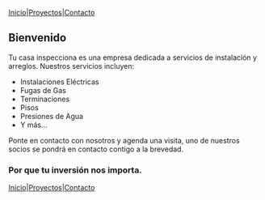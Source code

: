 [Inicio](#)|[Proyectos](#)|[Contacto](#)

## Bienvenido

Tu casa inspecciona es una empresa dedicada a servicios de instalación y arreglos. Nuestros servicios incluyen:

- Instalaciones Eléctricas
- Fugas de Gas
- Terminaciones
- Pisos
- Presiones de Agua
- Y más...

Ponte en contacto con nosotros y agenda una visita, uno de nuestros socios se pondrá en contacto contigo a la brevedad.

### Por que tu inversión nos importa.

[Inicio](#)|[Proyectos](#)|[Contacto](#)

<!--

You can use the [editor on GitHub](https://github.com/tucasainspecciona/tucasainspecciona.github.io/edit/main/index.md) to maintain and preview the content for your website in Markdown files.

Whenever you commit to this repository, GitHub Pages will run [Jekyll](https://jekyllrb.com/) to rebuild the pages in your site, from the content in your Markdown files.

### Markdown

Markdown is a lightweight and easy-to-use syntax for styling your writing. It includes conventions for

```markdown
Syntax highlighted code block

# Header 1
## Header 2
### Header 3

- Bulleted
- List

1. Numbered
2. List

**Bold** and _Italic_ and `Code` text

[Link](url) and ![Image](src)
```

For more details see [Basic writing and formatting syntax](https://docs.github.com/en/github/writing-on-github/getting-started-with-writing-and-formatting-on-github/basic-writing-and-formatting-syntax).

### Jekyll Themes

Your Pages site will use the layout and styles from the Jekyll theme you have selected in your [repository settings](https://github.com/tucasainspecciona/tucasainspecciona.github.io/settings/pages). The name of this theme is saved in the Jekyll `_config.yml` configuration file.

### Support or Contact

Having trouble with Pages? Check out our [documentation](https://docs.github.com/categories/github-pages-basics/) or [contact support](https://support.github.com/contact) and we’ll help you sort it out.

-->
